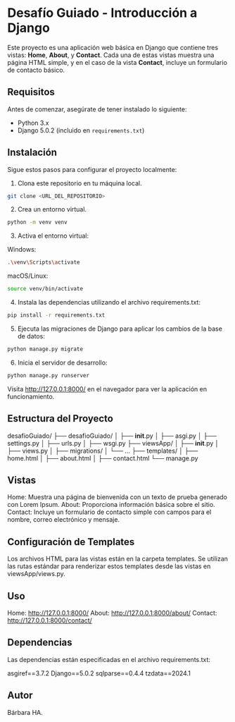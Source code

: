 # Desafío Guiado - Introducción a Django

Este proyecto es una aplicación web básica en Django que contiene tres vistas: **Home**, **About**, y **Contact**. Cada una de estas vistas muestra una página HTML simple, y en el caso de la vista **Contact**, incluye un formulario de contacto básico.

## Requisitos

Antes de comenzar, asegúrate de tener instalado lo siguiente:

- Python 3.x
- Django 5.0.2 (incluido en `requirements.txt`)

## Instalación

Sigue estos pasos para configurar el proyecto localmente:

1. Clona este repositorio en tu máquina local.
```bash
git clone <URL_DEL_REPOSITORIO>
```

2. Crea un entorno virtual.

```bash
python -m venv venv
```
3. Activa el entorno virtual:

Windows:
```bash
.\venv\Scripts\activate
```

macOS/Linux:
```bash
source venv/bin/activate
```

4. Instala las dependencias utilizando el archivo requirements.txt:
```bash
pip install -r requirements.txt
```

5. Ejecuta las migraciones de Django para aplicar los cambios de la base de datos:

```bash
python manage.py migrate
```

6. Inicia el servidor de desarrollo:

```bash
python manage.py runserver
```
Visita http://127.0.0.1:8000/ en el navegador para ver la aplicación en funcionamiento.

## Estructura del Proyecto
desafioGuiado/
├── desafioGuiado/
│   ├── __init__.py
│   ├── asgi.py
│   ├── settings.py
│   ├── urls.py
│   ├── wsgi.py
├── viewsApp/
│   ├── __init__.py
│   ├── views.py
│   ├── migrations/
│   └── ...
├── templates/
│   ├── home.html
│   ├── about.html
│   ├── contact.html
└── manage.py


## Vistas
Home: Muestra una página de bienvenida con un texto de prueba generado con Lorem Ipsum.
About: Proporciona información básica sobre el sitio.
Contact: Incluye un formulario de contacto simple con campos para el nombre, correo electrónico y mensaje.


## Configuración de Templates
Los archivos HTML para las vistas están en la carpeta templates. 
Se utilizan las rutas estándar para renderizar estos templates desde las vistas en viewsApp/views.py.

## Uso
Home: http://127.0.0.1:8000/
About: http://127.0.0.1:8000/about/
Contact: http://127.0.0.1:8000/contact/


## Dependencias
Las dependencias están especificadas en el archivo requirements.txt:

asgiref==3.7.2
Django==5.0.2
sqlparse==0.4.4
tzdata==2024.1


## Autor

Bárbara HA.